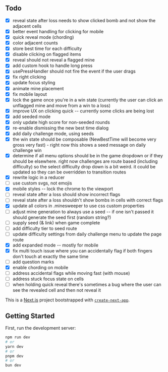 ## Todo

- [x] reveal state after loss needs to show clicked bomb and not show the adjacent cells
- [x] better event handling for clicking for mobile
- [x] quick reveal mode (chording)
- [x] color adjacent counts
- [x] store best time for each difficulty
- [x] disable clicking on flagged items
- [x] reveal should not reveal a flagged mine
- [x] add custom hook to handle long press
- [x] usePressHandler should not fire the event if the user drags
- [x] fix right clicking
- [x] update focus styling
- [x] animate mine placement
- [x] fix mobile layout
- [x] lock the game once you're in a win state (currently the user can click an unflagged mine and move from a win to a loss)
- [x] improve UX on clicking quick -- currently some clicks are being lost
- [x] add seeded mode
- [x] only update high score for non-seeded rounds
- [x] re-enable dismissing the new best time dialog
- [x] add daily challenge mode, using seeds
- [x] the win state should be composable (NewBestTime will become very gross very fast) - right now this shows a seed message on daily challenge win
- [x] determine if all menu options should be in the game dropdown or if they should be elsewhere. right now challenges are route based (including difficulty) so the select difficulty drop down is a bit weird. it could be updated so they can be overridden to transition routes
- [x] rewrite logic in a reducer
- [ ] use custom svgs, not emojis
- [x] mobile styles -- lock the chrome to the viewport
- [ ] reveal state after a loss should show incorrect flags
- [ ] reveal state after a loss shouldn't show bombs in cells with correct flags
- [x] update all colors in .minesweeper to use css custom properties
- [ ] adjust mine generation to always use a seed -- if one isn't passed it should generate the seed first (random string?)
- [ ] supply seed (& link) when game complete
- [ ] add difficulty tier to seed route
- [ ] update difficulty settings from daily challenge menu to update the page route
- [x] add expanded mode -- mostly for mobile
- [x] fix multi touch issue where you can accidentally flag if both fingers don't touch at exactly the same time
- [ ] add question marks
- [x] enable chording on mobile
- [ ] address accidental flags while moving fast (with mouse)
- [ ] address stuck focus state on cells
- [ ] when holding quick reveal there's sometimes a bug where the user can see the revealed cell and then not reveal it

This is a [Next.js](https://nextjs.org) project bootstrapped with [`create-next-app`](https://nextjs.org/docs/app/api-reference/cli/create-next-app).

## Getting Started

First, run the development server:

```bash
npm run dev
# or
yarn dev
# or
pnpm dev
# or
bun dev
```
